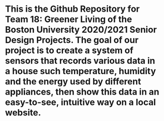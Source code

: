 # This is the Github Repository for Team 18: Greener Living of the Boston University 2020/2021 Senior Design Projects. The goal of our project is to create a system of sensors that records various data in a house such temperature, humidity and the energy used by different appliances, then show this data in an easy-to-see, intuitive way on a local website.
